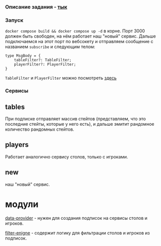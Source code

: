 

### Описание задания - [тык](./rx-js-test-challenge%20(2).md)

### Запуск

`docker compose build && docker compose up -d` в корне. Порт 3000 должен быть свободен, на нём работает наш "новый" сервис.
Дальше подключаемся на этот порт по вебсокету и отправляем сообщение с названием `subscribe` и следующим телом:
```
type MsgBody = {
    tableFilter?: TableFilter;
    playerFilter?: PlayerFilter;
}
```
`TableFilter` и `PlayerFilter` можно посмотреть [здесь](./new/src/filter.engine.ts)


### Сервисы

## tables

При подписке отправляет массив стейтов (представляем, что это последние стейты, которые у него есть), и дальше эмитит
рандомное количество рандомных стейтов.

## players

Работает аналогично сервису столов, только с игроками.

## new

наш "новый" сервис.

# модули

[data-provider](./new/src/data.provider.ts) - нужен для создания подписок на сервисы столов и игроков.

[filter-enigne](./new/src/filter.engine.ts) - содержит логику для фильтрации столов и игроков из подписок.